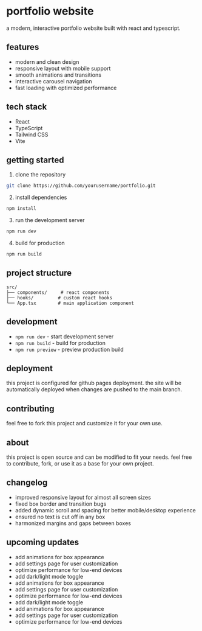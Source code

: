 # portfolio website

a modern, interactive portfolio website built with react and typescript.

## features

- modern and clean design 
- responsive layout with mobile support
- smooth animations and transitions
- interactive carousel navigation
- fast loading with optimized performance

## tech stack

- React
- TypeScript
- Tailwind CSS
- Vite

## getting started

1. clone the repository
```bash
git clone https://github.com/yourusername/portfolio.git
```

2. install dependencies
```bash
npm install
```

3. run the development server
```bash
npm run dev
```

4. build for production
```bash
npm run build
```

## project structure

```
src/
├── components/     # react components
├── hooks/         # custom react hooks
└── App.tsx        # main application component
```

## development

- `npm run dev` - start development server
- `npm run build` - build for production
- `npm run preview` - preview production build

## deployment

this project is configured for github pages deployment. the site will be automatically deployed when changes are pushed to the main branch.

## contributing

feel free to fork this project and customize it for your own use.

## about

this project is open source and can be modified to fit your needs. 
feel free to contribute, fork, or use it as a base for your own project.

## changelog

- improved responsive layout for almost all screen sizes
- fixed box border and transition bugs
- added dynamic scroll and spacing for better mobile/desktop experience
- ensured no text is cut off in any box
- harmonized margins and gaps between boxes

## upcoming updates

- add animations for box appearance
- add settings page for user customization
- optimize performance for low-end devices
- add dark/light mode toggle
- add animations for box appearance
- add settings page for user customization
- optimize performance for low-end devices
- add dark/light mode toggle
- add animations for box appearance
- add settings page for user customization
- optimize performance for low-end devices
